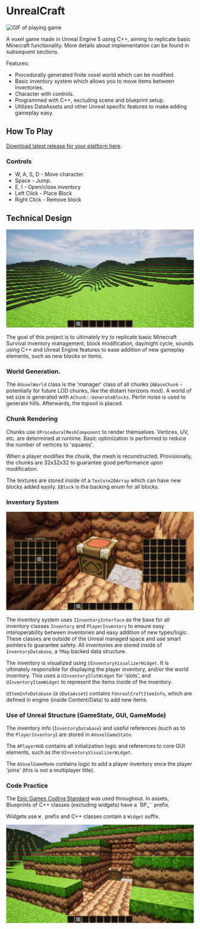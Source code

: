 # UnrealCraft

![GIF of playing game](https://raw.githubusercontent.com/giodestone/unrealcraft/main/Images/GIF1.gif)

A voxel game made in Unreal Engine 5 using C++, aiming to replicate basic Minecraft functionality. More details about implementation can be found in subsequent sections.

Features:
* Procedurally generated finite voxel world which can be modified.
* Basic inventory system which allows you to move items between inventories.
* Character with controls.
* Programmed with C++, excluding scene and blueprint setup.
* Utilizes DataAssets and other Unreal specific features to make adding gameplay easy.

## How To Play

[Download latest release for your platform here](https://github.com/giodestone/unrealcraft/releases).

### Controls

* W, A, S, D - Move character.
* Space - Jump.
* E, I - Open/close inventory
* Left Click - Place Block
* Right Click - Remove block


## Technical Design

![Image of generated landscape.](https://raw.githubusercontent.com/giodestone/unrealcraft/main/Images/Image1.jpg)

The goal of this project is to ultimately try to replicate basic Minecraft Survival inventory management, block modification, day/night cycle, sounds using C++ and Unreal Engine features to ease addition of new gameplay elements, such as new blocks or items.

### World Generation.

The `AVoxelWorld` class is the 'manager' class of all chunks (`ABaseChunk` - potentially for future LOD chunks, like the distant horizons mod). A world of set size is generated with `AChunk::GenerateBlocks`. Perlin noise is used to generate hills. Afterwards, the topsoil is placed.

### Chunk Rendering

Chunks use `UProceduralMeshComponent` to render themselves. Vertices, UV, etc. are determined at runtime. Basic optimization is performed to reduce the number of vertices to 'squares'.

When a player modifies the chunk, the mesh is reconstructed. Provisionally, the chunks are 32x32x32 to guarantee good performance upon modification.

The textures are stored inside of a `Texture2DArray` which can have new blocks added easily. `EBlock` is the backing enum for all blocks.

### Inventory System

![Image of generated landscape.](https://raw.githubusercontent.com/giodestone/unrealcraft/main/Images/Image3.jpg)

The inventory system uses `IInventoryInterface` as the base for all inventory classes `Inventory` and `PlayerInventory` to ensure easy interoperability between inventories and easy addition of new types/logic. These classes are outside of the Unreal managed space and use smart pointers to guarantee safety. All inventories are stored inside of `InventoryDatabase`, a `TMap` backed data structure.

The inventory is visualized using `UInventoryVisualizerWidget`. It is ultimately responsible for displaying the player inventory, and/or the world inventory. This uses a `UInventorySlotWidget` for 'slots', and `UInventoryItemWidget` to represent the items inside of the inventory.

`UItemInfoDatabase` (a `UDataAsset`) contains `FUnrealCraftItemInfo`, which are defined in engine (inside Content/Data) to add new items.

### Use of Unreal Structure (GameState, GUI, GameMode)
The inventory info (`InventoryDatabase`) and useful references (such as to the `PlayerInventory`) are stored in `AVoxelGameState`.

The `APlayerHUD` contains all initialization logic and references to core GUI elements, such as the `UInventoryVisualizerWidget`.

The `AVoxelGameMode` contains logic to add a player inventory once the player 'joins' (this is not a multiplayer title).

### Code Practice
The [Epic Games Coding Standard](https://dev.epicgames.com/documentation/en-us/unreal-engine/epic-cplusplus-coding-standard-for-unreal-engine) was used throughout. In assets, Blueprints of C++ classes (excluding widgets) have a `BP_`` prefix.

Widgets use `W_` prefix and C++ classes contain a `Widget` suffix.

![Image of generated landscape.](https://raw.githubusercontent.com/giodestone/unrealcraft/main/Images/Image2.jpg)